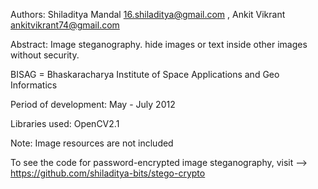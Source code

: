 Authors: Shiladitya Mandal 16.shiladitya@gmail.com , Ankit Vikrant ankitvikrant74@gmail.com

Abstract: Image steganography. hide images or text inside other images without security. 

BISAG = Bhaskaracharya Institute of Space Applications and Geo Informatics

Period of development: May - July 2012

Libraries used: OpenCV2.1

Note: Image resources are not included


To see the code for password-encrypted image steganography, visit --> <br />
https://github.com/shiladitya-bits/stego-crypto
